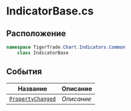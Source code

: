 
# IndicatorBase.cs
## Расположение
```csharp
namespace TigerTrade.Chart.Indicators.Common  
    class IndicatorBase
```

## События
| Название | Описание |
| --- | --- |
| [`PropertyChanged`](./События/PropertyChanged.md) | *Описание* |
